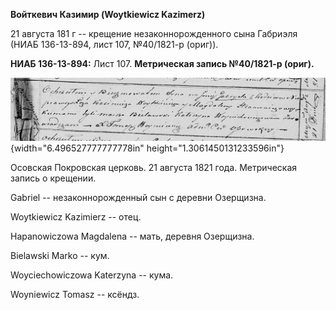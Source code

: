 **Войткевич Казимир (Woytkiewicz Kazimerz)**

21 августа 181 г -- крещение незаконнорожденного сына Габриэля (НИАБ
136-13-894, лист 107, №40/1821-р (ориг)).

**НИАБ 136-13-894:** Лист 107. **Метрическая запись №40/1821-р (ориг).**

![](./media/cb25a27e6b22892254cdacefd8e604e39bbbceb9.png){width="6.496527777777778in"
height="1.3061450131233596in"}

Осовская Покровская церковь. 21 августа 1821 года. Метрическая запись о
крещении.

Gabriel -- незаконнорожденный сын с деревни Озерщизна.

Woytkiewicz Kazimierz -- отец.

Hapanowiczowa Magdalena -- мать, деревня Озерщизна.

Bielawski Marko -- кум.

Woyciechowiczowa Katerzyna -- кума.

Woyniewicz Tomasz -- ксёндз.
